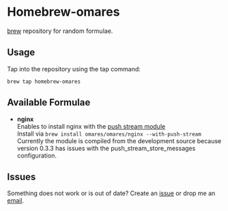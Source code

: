 # Homebrew-omares  
[brew](https://github.com/mxcl/homebrew/) repository for random formulae.

## Usage  
Tap into the repository using the tap command:

    brew tap homebrew-omares

## Available Formulae  
* **nginx**  
  Enables to install nginx with the [push stream module](https://github.com/wandenberg/nginx-push-stream-module)  
  Install via ````brew install omares/omares/nginx --with-push-stream````  
  Currently the module is compiled from the development source because version 0.3.3 has issues with the push_stream_store_messages configuration.

## Issues  
Something does not work or is out of date? Create an [issue](https://github.com/omares/homebrew-omares/issues) or drop me an [email](https://github.com/omares).

